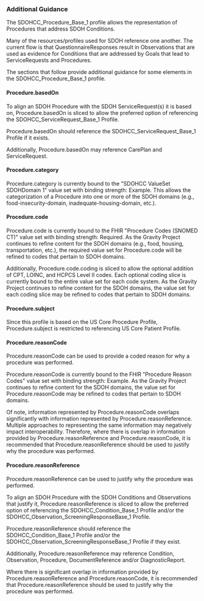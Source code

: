 ### Additional Guidance

The SDOHCC\_Procedure\_Base\_1 profile allows the representation of Procedures that address SDOH Conditions.

Many of the resources/profiles used for SDOH reference one another. The current flow is that QuestionnaireResponses result in Observations that are used as evidence for Conditions that are addressed by Goals that lead to ServiceRequests and Procedures.

The sections that follow provide additional guidance for some elements in the SDOHCC\_Procedure\_Base\_1 profile.

#### Procedure.basedOn

To align an SDOH Procedure with the SDOH ServiceRequest(s) it is based on, Procedure.basedOn is sliced to allow the preferred option of referencing the SDOHCC\_ServiceRequest\_Base\_1 Profile.

Procedure.basedOn should reference the SDOHCC\_ServiceRequest\_Base\_1 Profile if it exists.

Additionally, Procedure.basedOn may reference CarePlan and ServiceRequest.

#### Procedure.category

Procedure.category is currently bound to the &quot;SDOHCC ValueSet SDOHDomain 1&quot; value set with binding strength: Example. This allows the categorization of a Procedure into one or more of the SDOH domains (e.g., food-insecurity-domain, inadequate-housing-domain, etc.).

#### Procedure.code

Procedure.code is currently bound to the FHIR &quot;Procedure Codes (SNOMED CT)&quot; value set with binding strength: Required. As the Gravity Project continues to refine content for the SDOH domains (e.g., food, housing, transportation, etc.), the required value set for Procedure.code will be refined to codes that pertain to SDOH domains.

Additionally, Procedure.code.coding is sliced to allow the optional addition of CPT, LOINC, and HCPCS Level II codes. Each optional coding slice is currently bound to the entire value set for each code system. As the Gravity Project continues to refine content for the SDOH domains, the value set for each coding slice may be refined to codes that pertain to SDOH domains.

#### Procedure.subject

Since this profile is based on the US Core Procedure Profile, Procedure.subject is restricted to referencing US Core Patient Profile.

#### Procedure.reasonCode

Procedure.reasonCode can be used to provide a coded reason for why a procedure was performed.

Procedure.reasonCode is currently bound to the FHIR &quot;Procedure Reason Codes&quot; value set with binding strength: Example. As the Gravity Project continues to refine content for the SDOH domains, the value set for Procedure.reasonCode may be refined to codes that pertain to SDOH domains.

Of note, information represented by Procedure.reasonCode overlaps significantly with information represented by Procedure.reasonReference. Multiple approaches to representing the same information may negatively impact interoperability. Therefore, where there is overlap in information provided by Procedure.reasonReference and Procedure.reasonCode, it is recommended that Procedure.reasonReference should be used to justify why the procedure was performed.

#### Procedure.reasonReference

Procedure.reasonReference can be used to justify why the procedure was performed.

To align an SDOH Procedure with the SDOH Conditions and Observations that justify it, Procedure.reasonReference is sliced to allow the preferred option of referencing the SDOHCC\_Condition\_Base\_1 Profile and/or the SDOHCC\_Observation\_ScreeningResponseBase\_1 Profile.

Procedure.reasonReference should reference the SDOHCC\_Condition\_Base\_1 Profile and/or the SDOHCC\_Observation\_ScreeningResponseBase\_1 Profile if they exist.

Additionally, Procedure.reasonReference may reference Condition, Observation, Procedure, DocumentReference and/or DiagnosticReport.

Where there is significant overlap in information provided by Procedure.reasonReference and Procedure.reasonCode, it is recommended that Procedure.reasonReference should be used to justify why the procedure was performed.